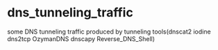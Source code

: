 # dns_tunneling_traffic
some DNS tunneling traffic produced by tunneling tools(dnscat2 iodine dns2tcp OzymanDNS dnscapy Reverse_DNS_Shell)
